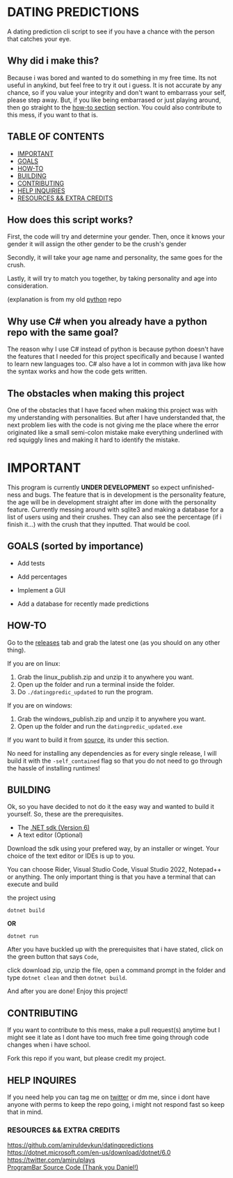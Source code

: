 # DATING PREDICTIONS
A dating prediction cli script to see if you have a chance with the person that catches your eye.

## Why did i make this?

Because i was bored and wanted to do something in my free time. Its not useful in anykind, 
but feel free to try it out i guess. It is not accurate by any chance, so if you value your 
integrity and don't want to embarrass your self, please step away. 
But, if you like being embarrased or just playing around, then go straight to the [how-to section](https://github.com/amiruldevkun/Dating-Prediction#how-to) section. 
You could also contribute to this mess, if you want to that is.

## TABLE OF CONTENTS
- [IMPORTANT](https://github.com/amiruldevkun/Dating-Prediction#important)
- [GOALS](https://github.com/amiruldevkun/Dating-Prediction#goals)
- [HOW-TO](https://github.com/amiruldevkun/Dating-Prediction#how-to)
- [BUILDING](https://github.com/amiruldevkun/Dating-Prediction#building)
- [CONTRIBUTING](https://github.com/amiruldevkun/Dating-Prediction#contributing)
- [HELP INQUIRIES](https://github.com/amiruldevkun/Dating-Prediction#help-inquires)
- [RESOURCES && EXTRA CREDITS](https://github.com/amiruldevkun/Dating-Prediction#resources--extra-credits)


## How does this script works?

First, the code will try and determine your gender. Then, once it knows your gender it will assign the other gender to be the crush's gender

Secondly, it will take your age name and personality, the same goes for the crush. 

Lastly, it will try to match you together, by taking personality and age into consideration.

(explanation is from my old [python](https://github.com/amiruldevkun/datingpredictions) repo

## Why use C# when you already have a python repo with the same goal?

The reason why I use C# instead of python is because python doesn't have the features that I needed for this project specifically and because I wanted to learn
new languages too. C# also have a lot in common with java like how the syntax works and how the code gets written. 

## The obstacles when making this project

One of the obstacles that I have faced when making this project was with my understanding with personalities. But after I have understanded that, the next
problem lies with the code is not giving me the place where the error originated like a small semi-colon mistake make everything underlined with red squiggly lines
and making it hard to identify the mistake.

# IMPORTANT

This program is currently __UNDER DEVELOPMENT__ so expect unfinished-ness and bugs. The feature that is in development is 
the personality feature, the age will be in development straight after im done with the personality feature. Currently messing around with sqlite3 and making a database for
a list of users using and their crushes. They can also see the percentage (if i finish it...) with the crush that they inputted. That would be cool.


## GOALS (sorted by importance)

- Add tests

- Add percentages

- Implement a GUI

- Add a database for recently made predictions

## HOW-TO
Go to the [releases]("https://github.com/amiruldevkun/Dating-Prediction/releases") tab and grab the latest one (as you should on any other thing).

If you are on linux:
1. Grab the linux_publish.zip and unzip it to anywhere you want.
2. Open up the folder and run a terminal inside the folder.
3. Do `./datingpredic_updated` to run the program.

If you are on windows:
1. Grab the windows_publish.zip and unzip it to anywhere you want.
2. Open up the folder and run the `datingpredic_updated.exe`

If you want to build it from [source]("https://github.com/amiruldevkun/Dating-Prediction#building"), its under this section.

No need for installing any dependencies as for every single release, I will build it with the `-self_contained` flag so that you do not need to go through the hassle of installing runtimes!

## BUILDING
Ok, so you have decided to not do it the easy way and wanted to build it yourself. So, these are the prerequisites.

- The [.NET sdk (Version 6)](https://dotnet.microsoft.com/en-us/download/dotnet/6.0)
- A text editor (Optional) 

Download the sdk using your prefered way, by an installer or winget. Your choice of the text editor or IDEs is up to you.

You can choose Rider, Visual Studio Code, Visual Studio 2022, Notepad++ or anything. The only important thing is that you have a terminal that can execute and build

the project using 

```
dotnet build
```

**OR**

```
dotnet run
```

After you have buckled up with the prerequisites that i have stated, click on the green button that says `Code`, 

click download zip, unzip the file, open a command prompt in the folder and type `dotnet clean` and then `dotnet build`. 

And after you are done! Enjoy this project!

## CONTRIBUTING
If you want to contribute to this mess, make a pull request(s) anytime but I might see it late as I dont have too much free time going through code changes when i have school. 

Fork this repo if you want, but please credit my project.

## HELP INQUIRES 
If you need help you can tag me on [twitter](https://twitter.com/amirulplays) or dm me, since i dont have anyone with perms to keep the repo going, i might not respond fast so keep that in mind.


### RESOURCES && EXTRA CREDITS
https://github.com/amiruldevkun/datingpredictions <br />
https://dotnet.microsoft.com/en-us/download/dotnet/6.0 <br />
https://twitter.com/amirulplays <br />
[ProgramBar Source Code (Thank you Daniel!)](https://gist.github.com/DanielSWolf/0ab6a96899cc5377bf54)